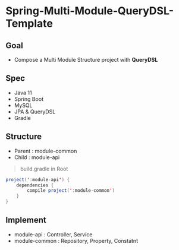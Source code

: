# Spring-Multi-Module-QueryDSL-Template

## Goal

* Compose a Multi Module Structure project with **QueryDSL**

## Spec

* Java 11
* Spring Boot
* MySQL
* JPA & QueryDSL
* Gradle

## Structure

* Parent : module-common
* Child : module-api

> build.gradle in Root
``` java
project(':module-api') {
    dependencies {
        compile project(':module-common')
    }
} 
```

## Implement

* module-api : Controller, Service
* module-common : Repository, Property, Constatnt
